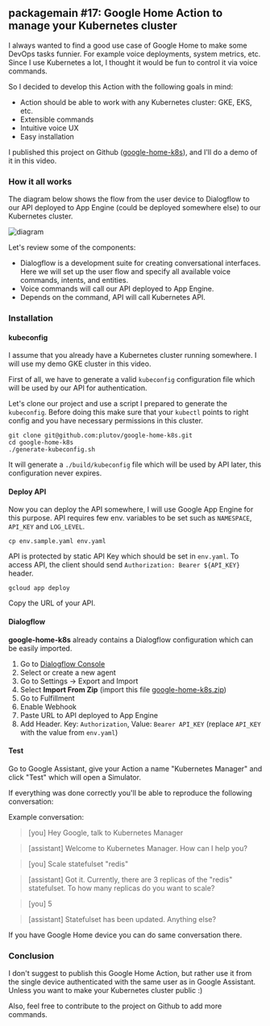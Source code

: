 ## packagemain #17: Google Home Action to manage your Kubernetes cluster

I always wanted to find a good use case of Google Home to make some DevOps tasks funnier. For example voice deployments, system metrics, etc. Since I use Kubernetes a lot, I thought it would be fun to control it via voice commands.

So I decided to develop this Action with the following goals in mind:

- Action should be able to work with any Kubernetes cluster: GKE, EKS, etc.
- Extensible commands
- Intuitive voice UX
- Easy installation

I published this project on Github ([google-home-k8s](https://github.com/plutov/google-home-k8s)), and I'll do a demo of it in this video.

### How it all works

The diagram below shows the flow from the user device to Dialogflow to our API deployed to App Engine (could be deployed somewhere else) to our Kubernetes cluster.

![diagram](https://raw.githubusercontent.com/plutov/packagemain/master/17-google-home-k8s/diagram.png)

Let's review some of the components:

- Dialogflow is a development suite for creating conversational interfaces. Here we will set up the user flow and specify all available voice commands, intents, and entities.
- Voice commands will call our API deployed to App Engine.
- Depends on the command, API will call Kubernetes API.

### Installation

#### kubeconfig

I assume that you already have a Kubernetes cluster running somewhere. I will use my demo GKE cluster in this video.

First of all, we have to generate a valid `kubeconfig` configuration file which will be used by our API for authentication.

Let's clone our project and use a script I prepared to generate the `kubeconfig`. Before doing this make sure that your `kubectl` points to right config and you have necessary permissions in this cluster.

```
git clone git@github.com:plutov/google-home-k8s.git
cd google-home-k8s
./generate-kubeconfig.sh
```

It will generate a `./build/kubeconfig` file which will be used by API later, this configuration never expires.

#### Deploy API

Now you can deploy the API somewhere, I will use Google App Engine for this purpose. API requires few env. variables to be set such as `NAMESPACE`, `API_KEY` and `LOG_LEVEL`.

```
cp env.sample.yaml env.yaml
```

API is protected by static API Key which should be set in `env.yaml`. To access API, the client should send `Authorization: Bearer ${API_KEY}` header.

```
gcloud app deploy
```

Copy the URL of your API.

#### Dialogflow

**google-home-k8s** already contains a Dialogflow configuration which can be easily imported.

1. Go to [Dialogflow Console](https://console.dialogflow.com/)
2. Select or create a new agent
3. Go to Settings -> Export and Import
4. Select **Import From Zip** (import this file [google-home-k8s.zip](https://raw.githubusercontent.com/plutov/google-home-k8s/master/google-home-k8s.zip))
5. Go to Fulfillment
6. Enable Webhook
7. Paste URL to API deployed to App Engine
8. Add Header. Key: `Authorization`, Value: `Bearer API_KEY` (replace `API_KEY` with the value from `env.yaml`)

#### Test

Go to Google Assistant, give your Action a name "Kubernetes Manager" and click "Test" which will open a Simulator.

If everything was done correctly you'll be able to reproduce the following conversation:

Example conversation:

> [you] Hey Google, talk to Kubernetes Manager

> [assistant] Welcome to Kubernetes Manager. How can I help you?

> [you] Scale statefulset "redis"

> [assistant] Got it. Currently, there are 3 replicas of the "redis" statefulset. To how many replicas do you want to scale?

> [you] 5

> [assistant] Statefulset has been updated. Anything else?

If you have Google Home device you can do same conversation there.

### Conclusion

I don't suggest to publish this Google Home Action, but rather use it from the single device authenticated with the same user as in Google Assistant. Unless you want to make your Kubernetes cluster public :)

Also, feel free to contribute to the project on Github to add more commands.